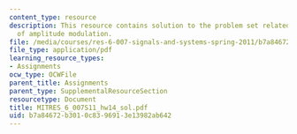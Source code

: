 ```yaml
---
content_type: resource
description: This resource contains solution to the problem set related to demonstration
  of amplitude modulation.
file: /media/courses/res-6-007-signals-and-systems-spring-2011/b7a84672b3010c8396913e13982ab642_MITRES_6_007S11_hw14_sol.pdf
file_type: application/pdf
learning_resource_types:
- Assignments
ocw_type: OCWFile
parent_title: Assignments
parent_type: SupplementalResourceSection
resourcetype: Document
title: MITRES_6_007S11_hw14_sol.pdf
uid: b7a84672-b301-0c83-9691-3e13982ab642
---
```


